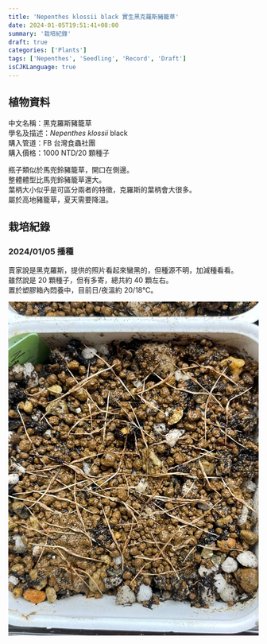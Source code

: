 ```yaml
---
title: 'Nepenthes klossii black 實生黑克羅斯豬籠草'
date: 2024-01-05T19:51:41+08:00
summary: '栽培紀錄'
draft: true
categories: ['Plants']
tags: ['Nepenthes', 'Seedling', 'Record', 'Draft']
isCJKLanguage: true
---
```


## 植物資料

中文名稱：黑克羅斯豬籠草  
學名及描述：*Nepenthes klossii* black  
購入管道：FB 台灣食蟲社團  
購入價格：1000 NTD/20 顆種子  

瓶子類似於馬兜鈴豬籠草，開口在側邊。  
整體體型比馬兜鈴豬籠草還大。  
葉柄大小似乎是可區分兩者的特徵，克羅斯的葉柄會大很多。  
屬於高地豬籠草，夏天需要降溫。  

## 栽培紀錄

### 2024/01/05 播種

賣家說是黑克羅斯，提供的照片看起來蠻黑的，但種源不明，加減種看看。  
雖然說是 20 顆種子，但有多寄，總共約 40 顆左右。  
置於塑膠箱內悶養中，目前日/夜溫約 20/18℃。  

![2024-01-05](./images/2024-01-05.jpg)
